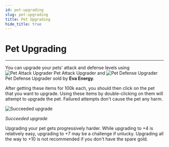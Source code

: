 ```yaml
---
id: pet-upgrading
slug: pet-upgrading
title: Pet Upgrading
hide_title: true
---
```



# Pet Upgrading
---
You can upgrade your pets' attack and defense levels using ![Pet Attack Upgrader](https://imgur.com/0Z8mPxq.png) Pet Attack Upgrader and ![Pet Defense Upgrader](https://imgur.com/mdTp2aH.png) Pet Defense Upgrader sold by **Eva Energy**.

After getting these items for 100k each, you should then click on the pet that you want to upgrade. Using these items by double-clicking on them will attempt to upgrade the pet. 
Failured attempts don't cause the pet any harm.

![Succeeded upgrade](https://imgur.com/sItutAU.png)

*Succeeded upgrade*

Upgrading your pet gets progressively harder. While upgrading to +4 is relatively easy, upgrading to +7 may be a challenge if unlucky. Upgrading all the way to +10 is not recommended if you don't have the spare gold.